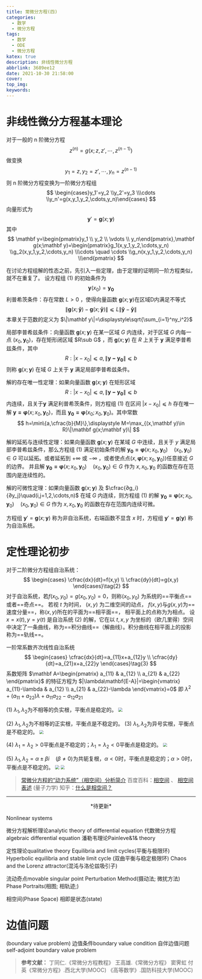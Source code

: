 ```yaml
---
title: 常微分方程(四)
categories:
  - 数学
  - 微分方程
tags:
  - 数学
  - ODE
  - 微分方程
katex: true
description: 非线性微分方程
abbrlink: 3689ee12
date: 2021-10-30 21:58:00
cover:
top_img:
keywords:
---
```


# 非线性微分方程基本理论

对于一般的 n 阶微分方程 
$$
z^{(n)}=g(x;z,z',\cdots,z^{(n-1)})
$$
做变换
$$
y_1=z,y_2=z',\cdots,y_n=z^{(n-1)}
$$
则 n 阶微分方程变换为一阶微分方程组
$$
\begin{cases}y_1'=y_2 \\y_2'=y_3 \\\cdots \\y_n'=g(x,y_1,y_2,\cdots,y_n)\end{cases}
$$
向量形式为
$$
\mathbf y'=\mathbf g(x;\mathbf y)\tag{1}
$$
其中
$$
\mathbf y=\begin{pmatrix}y_1 \\ y_2 \\ \vdots \\ y_n\end{pmatrix},\mathbf g(x;\mathbf y)=\begin{pmatrix}g_1(x,y_1,y_2,\cdots,y_n) \\g_2(x,y_1,y_2,\cdots,y_n) \\\cdots \quad \cdots \\g_n(x,y_1,y_2,\cdots,y_n) \\\end{pmatrix}
$$

在讨论方程组解的性态之前，先引入一些定理，由于定理的证明同一阶方程类似，就不在重复了。
设方程组 (1) 的初始条件为
$$
\mathbf{y}(x_0)=\mathbf{y_0}
$$
<kbd>利普希茨条件</kbd>：存在常数 $L>0$ ，使得向量函数 $\mathbf g(x;\mathbf y)$在区域D内满足不等式 
$$
\|\mathbf g(x;\mathbf{\tilde y})-\mathbf g(x;\mathbf{\bar y})\|⩽L\|\mathbf{\tilde y}-\mathbf{\bar y}\|
$$
本章关于范数的定义为 $\|\mathbf y\|=\displaystyle\sqrt{\sum_{i=1}^ny_i^2}$

<kbd>局部李普希兹条件</kbd>：向量函数 $\mathbf g(x;\mathbf y)$ 在某一区域 $G$ 内连续，对于区域 $G$ 内每一点 $(x_0,\mathbf y_0)$，存在矩形闭区域 $R\sub G$ ，而 $\mathbf g(x;\mathbf y)$ 在 $R$ 上关于 $\mathbf y$ 满足李普希兹条件，其中
$$
R:|x-x_0|⩽a,\|\mathbf{y-y_0}\|⩽b
$$
则称 $\mathbf g(x;\mathbf y)$ 在域 $G$ 上关于 $\mathbf y$ 满足局部李普希兹条件。

<kbd>解的存在唯一性定理</kbd>：如果向量函数 $\mathbf g(x;\mathbf y)$  在矩形区域 
$$
R:|x-x_0|⩽a,\|\mathbf{y-y_0}\|⩽b
$$
 内连续，且关于$\mathbf y$ 满足利普希茨条件，则方程组 (1) 在区间 $|x-x_0|⩽h$ 存在唯一解 $\mathbf{y=\varphi}(x;x_0,\mathbf y_0)$，而且 $\mathbf{y_0=\varphi}(x_0;x_0,\mathbf y_0)$。其中常数 
$$
h=\min\{a,\cfrac{b}{M}\},\displaystyle M=\max_{(x,\mathbf y)\in R}\|\mathbf g(x;\mathbf y)\|
$$

<kbd>解的延拓与连续性定理</kbd>：如果向量函数 $\mathbf g(x;\mathbf y)$  在某域 $G$ 中连续，且关于 $y$ 满足局部李普希兹条件，那么方程组 (1) 满足初始条件的解 $\mathbf{y_0=\varphi}(x;x_0,\mathbf y_0) \quad (x_0,\mathbf y_0)\in G$ 可以延拓。或者延拓到 $+\infty$ 或 $-\infty$ ，或者使点点$(x,\mathbf{\varphi}(x;x_0,\mathbf y_0))$任意接近 $G$ 的边界。
并且解 $\mathbf{y_0=\varphi}(x;x_0,\mathbf y_0) \quad (x_0,\mathbf y_0)\in G$ 作为 $x,x_0,\mathbf y_0$ 的函数在存在范围内是连续性的。

<kbd>解的可微性定理</kbd>：如果向量函数 $\mathbf g(x;\mathbf y)$ 及 $\cfrac{∂g_i}{∂y_j}\quad(i,j=1,2,\cdots,n)$ 在域 $G$ 内连续，则方程组 (1) 的解 $\mathbf{y_0=\varphi}(x;x_0,\mathbf y_0) \quad (x_0,\mathbf y_0)\in G$ 作为 $x,x_0,\mathbf y_0$ 的函数在存在范围内连续可微。

方程组 $\mathbf y'=\mathbf g(x;\mathbf y)$ 称为非自治系统，右端函数不显含 $x$ 时，方程组 $\mathbf y'=\mathbf g(\mathbf y)$ 称为自治系统。

# 定性理论初步

对于二阶微分方程组自治系统：
$$
\begin{cases}
\cfrac{dx}{dt}=f(x,y) \\
\cfrac{dy}{dt}=g(x,y)
\end{cases}\tag{2}
$$
对于自治系统，若$f(x_0,y_0)=g(x_0,y_0)=0$，则称$(x_0,y_0)$ 为系统的==平衡点==或者==奇点==。
若视 $t$ 为时间， $(x,y)$ 为二维空间的动点， $f(x,y)$与$g(x,y)$为==速度分量==，称$(x,y)$所在的平面为==相平面==， 相平面上的点称为为相点。
设 $x=x(t),y=y(t)$ 是自治系统 (2) 的解，它在以 $t,x,y$ 为坐标的（欧几里得）空间中决定了一条曲线，称为==积分曲线==（解曲线）。积分曲线在相平面上的投影称为==轨线==。

一阶常系数齐次线性自治系统
$$
\begin{cases}
\cfrac{dx}{dt}=a_{11}x+a_{12}y \\
\cfrac{dy}{dt}=a_{21}x+a_{22}y
\end{cases}\tag{3}
$$
系数矩阵 $\mathbf A=\begin{pmatrix}
a_{11} & a_{12} \\
a_{21} & a_{22} 
\end{pmatrix}$ 的特征方程为 $|\lambda\mathbf{E-A}|=\begin{vmatrix}
a_{11}-\lambda & a_{12} \\
a_{21} & a_{22}-\lambda 
\end{vmatrix}=0$
即 $\lambda^2+(a_{11}+a_{22})\lambda+a_{11}a_{22}-a_{12}a_{21}$

(1) $\lambda_1,\lambda_2$为不相等的负实根，平衡点是稳定的。
<img src="https://gitee.com/WilenWu/images/raw/master/DifferentialEquation/20200326095533878.PNG" style="zoom: 67%;" />

(2)  $\lambda_1,\lambda_2$为不相等的正实根，平衡点是不稳定的。
(3)  $\lambda_1,\lambda_2$为异号实根，平衡点是不稳定的。
<img src="https://gitee.com/WilenWu/images/raw/master/DifferentialEquation/20200326095936647.PNG" style="zoom:67%;" />

(4) $\lambda_1=\lambda_2>0$平衡点是不稳定的；$\lambda_1=\lambda_2<0$平衡点是稳定的。
<img src="https://gitee.com/WilenWu/images/raw/master/DifferentialEquation/20200326100240897.PNG" style="zoom:67%;" />

(5) $\lambda_1,\lambda_2=\alpha\pm\beta i\quad(\beta\neq0)$为共轭复根，$\alpha<0$时，平衡点是稳定的；$\alpha>0$时，平衡点是不稳定的。
<img src="https://gitee.com/WilenWu/images/raw/master/DifferentialEquation/20200326100409344.PNG" style="zoom:67%;" />
<img src="https://gitee.com/WilenWu/images/raw/master/DifferentialEquation/2020032610155280.PNG" style="zoom:67%;" />

> [常微分方程的“动力系统”（相空间）分析简介](http://bbs.21ic.com/icview-2599270-1-1.html)
> 百度百科：[相空间](https://baike.baidu.com/item/%E7%9B%B8%E7%A9%BA%E9%97%B4/8172498#viewPageContent) 、 [相空间表述](https://baike.baidu.com/item/%E7%9B%B8%E7%A9%BA%E9%97%B4%E8%A1%A8%E8%BF%B0/22687295) (量子力学)
> 知乎：[什么是相空间？](https://www.zhihu.com/question/264986355?sort=created)


------
<center>*待更新*</center>

Nonlinear systems

微分方程解析理论analytic theory of differential equation
代数微分方程algebraic differential equation
潘勒韦理论Painleve&1& theory

定性理论qualitative theory
Equilibria and limit cycles(平衡与极限环)
Hyperbolic equilibria and stable limit cycle (双曲平衡与稳定极限环)
Chaos and the Lorenz attractor(混沌与洛伦兹吸引子)

流动奇点movable singular point
Perturbation Method(摄动法; 微扰方法)
Phase Portraits(相图; 相轨迹;)

相空间(Phase Space)
相即是状态(state) 


# 边值问题

(boundary value problem)
边值条件boundary value condition
自伴边值问题self-adjoint boundary value problem


> **参考文献：**
> 丁同仁.《常微分方程教程》
> 王高雄.《常微分方程》
> 窦霁虹 付英《常微分方程》.西北大学(MOOC) 
> 《高等数学》.国防科技大学(MOOC)